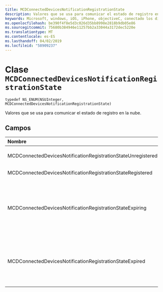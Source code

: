 ```yaml
---
title: MCDConnectedDevicesNotificationRegistrationState
description: Valores que se usa para comunicar el estado de registro en la nube.
keywords: Microsoft, windows, iOS, iPhone, objectiveC, conectado los dispositivos, proyecto Roma
ms.openlocfilehash: be390f4f8e5d3c026d35bb8998e2818b9db05e86
ms.sourcegitcommit: 75680b384946e11257bb2a33044a3172dec5220e
ms.translationtype: MT
ms.contentlocale: es-ES
ms.lasthandoff: 04/02/2019
ms.locfileid: "58909237"
---
```

# <a name="class-mcdconnecteddevicesnotificationregistrationstate"></a>Clase `MCDConnectedDevicesNotificationRegistrationState` 

```
typedef NS_ENUM(NSUInteger, MCDConnectedDevicesNotificationRegistrationState)
```  
Valores que se usa para comunicar el estado de registro en la nube.

## <a name="fields"></a>Campos

| Nombre                              |   Valor     | Descripción |
|:----------------------------------|:------|:-------------------------------|
| MCDConnectedDevicesNotificationRegistrationStateUnregistered | 0 | Registro nunca se ha iniciado.
| MCDConnectedDevicesNotificationRegistrationStateRegistered | 1 | Complete el registro. |
| MCDConnectedDevicesNotificationRegistrationStateExpiring | 2 | El registro está a punto de expirar y por lo que la aplicación debe realizar el registro nuevo. |
| MCDConnectedDevicesNotificationRegistrationStateExpired | 3 | Registro ha expirado y, por lo que la aplicación debe realizar el registro nuevo. |